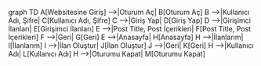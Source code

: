 graph TD
A[Websitesine Giriş] -->|Oturum Aç| B[Oturum Aç]
B -->|Kullanıcı Adı, Şifre| C[Kullanıcı Adı, Şifre]
C -->|Giriş Yap| D[Giriş Yap]
D -->|Girişimci İlanları| E[Girişimci İlanları]
E -->|Post Title, Post İçerikleri| F[Post Title, Post İçerikleri]
F -->|Geri| G[Geri]
E -->|Anasayfa| H[Anasayfa]
H -->|İlanlarım| I[İlanlarım]
I -->|İlan Oluştur| J[İlan Oluştur]
J -->|Geri| K[Geri]
H -->|Kullanıcı Adı| L[Kullanıcı Adı]
H -->|Oturumu Kapat| M[Oturumu Kapat]
